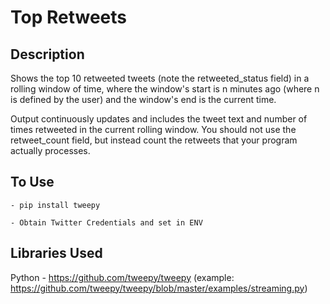 # Top Retweets

## Description

Shows the top 10 retweeted tweets (note the retweeted_status field) in a rolling window of time, where the window's start is n minutes ago (where n is defined by the user) and the window's end is the current time.

Output continuously updates and includes the tweet text and number of times retweeted in the current rolling window. You should not use the retweet_count field, but instead count the retweets that your program actually processes.

## To Use 
	- pip install tweepy 

	- Obtain Twitter Credentials and set in ENV

## Libraries Used

Python - https://github.com/tweepy/tweepy (example: https://github.com/tweepy/tweepy/blob/master/examples/streaming.py)
